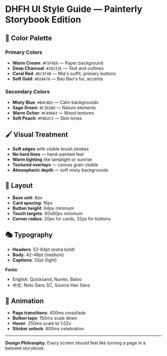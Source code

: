 # DHFH UI Style Guide — Painterly Storybook Edition

## 🎨 Color Palette

### Primary Colors
- **Warm Cream**: `#F5F0E6` — Paper background
- **Deep Charcoal**: `#28231E` — Text and outlines
- **Coral Red**: `#DC5F4B` — Mia's outfit, primary buttons
- **Soft Gold**: `#D2AA78` — Bao Bao's fur, accents

### Secondary Colors
- **Misty Blue**: `#B4C8D2` — Calm backgrounds
- **Sage Green**: `#C3D2B9` — Nature elements
- **Warm Ocher**: `#C89664` — Wood textures
- **Soft Peach**: `#F0D2C3` — Skin tones

## 🖌️ Visual Treatment

- **Soft edges** with visible brush strokes
- **No hard lines** — hand-painted feel
- **Warm lighting** like lamplight or sunrise
- **Textured overlays** — canvas grain visible
- **Atmospheric depth** — soft misty backgrounds

## 📏 Layout

- **Base unit**: 8px
- **Card spacing**: 16px
- **Button height**: 64px minimum
- **Touch targets**: 60x60px minimum
- **Corner radius**: 20px for cards, 32px for buttons

## 🎭 Typography

- **Headers**: 52-64pt (extra bold)
- **Body**: 42-48pt (medium)
- **Captions**: 32pt (light)

**Fonts**:
- English: Quicksand, Nunito, Baloo
- 中文: Noto Sans SC, Source Han Sans

## 🌟 Animation

- **Page transitions**: 400ms crossfade
- **Button taps**: 150ms scale down
- **Hover**: 250ms scale to 1.02x
- **Sticker unlock**: 800ms celebration

---

**Design Philosophy**: Every screen should feel like turning a page in a beloved storybook.
